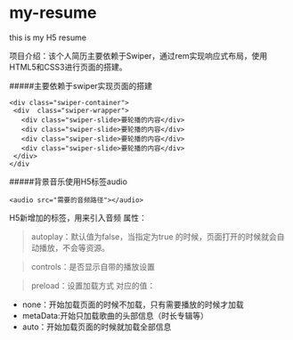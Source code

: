 # my-resume
this is my H5 resume

项目介绍：该个人简历主要依赖于Swiper，通过rem实现响应式布局，使用HTML5和CSS3进行页面的搭建。

#####主要依赖于swiper实现页面的搭建
```
<div class="swiper-container">
 <div  class="swiper-wrapper">
   <div class="swiper-slide>要轮播的内容</div>
   <div class="swiper-slide>要轮播的内容</div>
   <div class="swiper-slide>要轮播的内容</div>
   <div class="swiper-slide>要轮播的内容</div>
 </div>
</div
````

#####背景音乐使用H5标签audio

````
<audio src="需要的音频路径"></audio>
````
H5新增加的标签，用来引入音频
属性：
> autoplay：默认值为false，当指定为true 的时候，页面打开的时候就会自动播放，不会等资源。

> controls：是否显示自带的播放设置

> preload：设置加载方式
对应的值：
- none：开始加载页面的时候不加载，只有需要播放的时候才加载
- metaData:开始只加载歌曲的头部信息（时长专辑等）
- auto：开始加载页面的时候就加载全部信息

